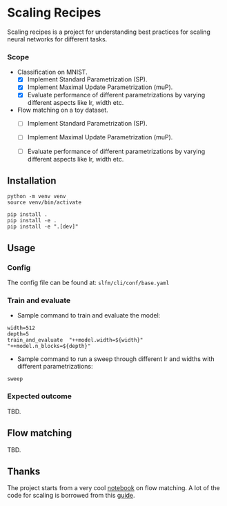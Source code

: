 # Scaling Recipes

Scaling recipes is a project for understanding best practices for scaling neural networks for different tasks. 

### Scope
- Classification on MNIST. 
    - [x] Implement Standard Parametrization (SP).  
    - [x] Implement Maximal Update Parametrization (muP).  
    - [x] Evaluate performance of different parametrizations by varying different aspects like lr, width etc. 

- Flow matching on a toy dataset. 
    - [ ] Implement Standard Parametrization (SP).  
    - [ ] Implement Maximal Update Parametrization (muP).  
    - [ ] Evaluate performance of different parametrizations by varying different aspects like lr, width etc. 


## Installation

```
python -m venv venv 
source venv/bin/activate

pip install .
pip install -e .
pip install -e ".[dev]"
```

## Usage

### Config 

The config file can be found at: `slfm/cli/conf/base.yaml`

### Train and evaluate 

- Sample command to train and evaluate the model:
```
width=512
depth=5
train_and_evaluate  "++model.width=${width}" "++model.n_blocks=${depth}"
```
- Sample command to run a sweep through different lr and widths with different parametrizations:
```
sweep
```

### Expected outcome 
TBD.

## Flow matching 
TBD.


## Thanks

The project starts from a very cool [notebook](https://bm371613.github.io/conditional-flow-matching/) on flow matching. A lot of the code for scaling is borrowed from this [guide](https://github.com/cloneofsimo/scaling-guide/).

